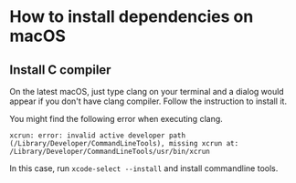 # How to install dependencies on macOS

## Install C compiler

On the latest macOS, just type clang on your terminal and a dialog would appear if you don't have clang compiler.
Follow the instruction to install it.

You might find the following error when executing clang.

```
xcrun: error: invalid active developer path (/Library/Developer/CommandLineTools), missing xcrun at: /Library/Developer/CommandLineTools/usr/bin/xcrun
```

In this case, run `xcode-select --install` and install commandline tools.

